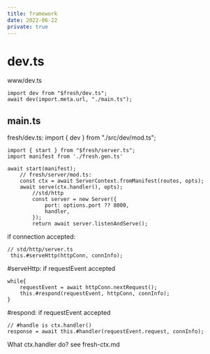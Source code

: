 ```yaml
---
title: framework
date: 2022-06-22
private: true
---
```


# dev.ts

www/dev.ts

    import dev from "$fresh/dev.ts";
    await dev(import.meta.url, "./main.ts");

## main.ts

fresh/dev.ts: import { dev } from "./src/dev/mod.ts";

    import { start } from "$fresh/server.ts";
    import manifest from './fresh.gen.ts'

    await start(manifest);
        // fresh/server/mod.ts:
        const ctx = await ServerContext.fromManifest(routes, opts);
        await serve(ctx.handler(), opts);
            //std/http
            const server = new Server({
                port: options.port ?? 8000,
                handler,
            });
            return await server.listenAndServe();

if connection accepted:

    // std/http/server.ts
     this.#serveHttp(httpConn, connInfo);

#serveHttp: if requestEvent accepted

    while{ 
        requestEvent = await httpConn.nextRequest();
        this.#respond(requestEvent, httpConn, connInfo);
    }

#respond: if requestEvent accepted

    // #handle is ctx.handler()
    response = await this.#handler(requestEvent.request, connInfo);

What ctx.handler do? see fresh-ctx.md
